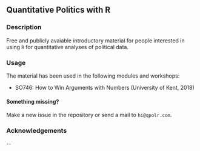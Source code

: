 Quantitative Politics with R
---

### Description

Free and publicly avaiable introductory material for people interested in using `R` for quantitative analyses of political data.

### Usage

The material has been used in the following modules and workshops:

- SO746: How to Win Arguments with Numbers (University of Kent, 2018)

#### Something missing?

Make a new issue in the repository or send a mail to `hi@qpolr.com`.

### Acknowledgements

--
